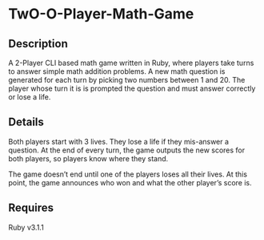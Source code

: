 # TwO-O-Player-Math-Game

## Description
A 2-Player CLI based math game written in Ruby, where players take turns to answer simple math addition problems. A new math question is generated for each turn by picking two numbers between 1 and 20. The player whose turn it is is prompted the question and must answer correctly or lose a life.

## Details
Both players start with 3 lives. They lose a life if they mis-answer a question. At the end of every turn, the game outputs the new scores for both players, so players know where they stand.

The game doesn’t end until one of the players loses all their lives. At this point, the game announces who won and what the other player’s score is.

## Requires
Ruby v3.1.1